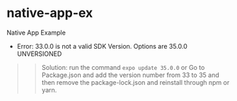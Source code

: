 # native-app-ex
Native App Example

* Error: 33.0.0 is not a valid SDK Version. Options are 35.0.0 UNVERSIONED
>> Solution: run the command `expo update 35.0.0`
>> or Go to Package.json and add the version number from 33 to 35 and then remove the package-lock.json and reinstall through npm or yarn.
